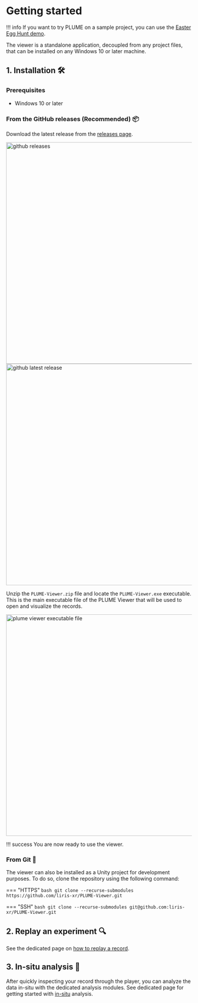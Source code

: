# Getting started

!!! info
    If you want to try PLUME on a sample project, you can use the [Easter Egg Hunt demo](https://www.github.com/liris-xr/PLUME-Demo).

The viewer is a standalone application, decoupled from any project files, that can be installed on any Windows 10 or later machine.

## 1. Installation 🛠️


### Prerequisites

* Windows 10 or later

### From the GitHub releases (Recommended) 📦

Download the latest release from the [releases page](https://github.com/liris-xr/PLUME-Viewer/releases).

<div class="center-h flex-column">
<img src="../images/github_releases.png" alt="github releases" width="600"/><br/>
<img src="../images/latest_release.png" alt="github latest release" width="600"/>
</div>

Unzip the `PLUME-Viewer.zip` file and locate the `PLUME-Viewer.exe` executable. This is the main executable file of the PLUME Viewer that will be used to open and visualize the records.

<div class="center-h">
    <img src="../images/file_plume_executable.png" alt="plume viewer executable file" width="600"/>
</div>

!!! success
    You are now ready to use the viewer.

### From Git 🐙

The viewer can also be installed as a Unity project for development purposes. To do so, clone the repository using the following command:

=== "HTTPS"
    ```bash
    git clone --recurse-submodules https://github.com/liris-xr/PLUME-Viewer.git
    ```

=== "SSH"
    ```bash
    git clone --recurse-submodules git@github.com:liris-xr/PLUME-Viewer.git
    ```

## 2. Replay an experiment 🔍

See the dedicated page on [how to replay a record](./replay.md).

## 3. In-situ analysis 🔬

After quickly inspecting your record through the player, you can analyze the data in-situ with the dedicated analysis modules. See dedicated page for getting started with [in-situ](../viewer/in-situ-analysis/index.md) analysis.
